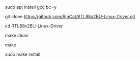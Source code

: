 sudo apt install gcc bc -y

git clone https://github.com/RinCat/RTL88x2BU-Linux-Driver.git

cd RTL88x2BU-Linux-Driver

make clean

make

sudo make install
